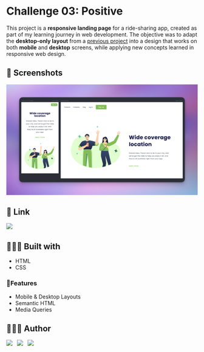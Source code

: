 # Challenge 03: Positive

This project is a **responsive landing page** for a ride-sharing app, created as part of my learning journey in web
development. The objective was to adapt the **desktop-only layout** from a [previous project](https:://github.com/ipaulaa/positive)
into a design that works on both **mobile** and **desktop** screens, while applying new concepts learned in
responsive web design.

## 📸 Screenshots

![positive-responsive](readme/positive-responsive.png)

## 🔗 Link

[![](https://img.shields.io/badge/Vercel-000000.svg?style=for-the-badge&logo=Vercel&logoColor=white)](https://positive-responsive.ipaulaa.dev)

## 👷🏻‍♀️ Built with

- HTML
- CSS

### 🚀Features

- Mobile & Desktop Layouts
- Semantic HTML
- Media Queries

## 👩🏻‍💻 Author

[![](https://img.shields.io/badge/GitHub-181717.svg?style=for-the-badge&logo=GitHub&logoColor=white)](https://wwww.github.com/ipaulaa)&nbsp;&nbsp;
[![](https://img.shields.io/badge/LinkedIn-0A66C2.svg?style=for-the-badge&logo=LinkedIn&logoColor=white)](https://wwww.linkedin.com/in/ipaulaa)&nbsp;&nbsp;
[![](https://img.shields.io/badge/Frontend%20Mentor-3F54A3.svg?style=for-the-badge&logo=Frontend-Mentor&logoColor=white)](https://www.frontendmentor.io/profile/ipaulaa)
